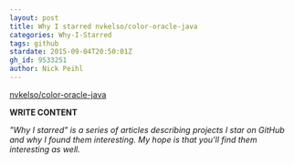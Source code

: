 ```yaml
---
layout: post
title: Why I starred nvkelso/color-oracle-java
categories: Why-I-Starred
tags: github
stardate: 2015-09-04T20:50:01Z
gh_id: 9533251
author: Nick Peihl
---
```


[nvkelso/color-oracle-java](star.repo.html_url)

**WRITE CONTENT**

*"Why I starred" is a series of articles describing projects I star on GitHub and why I found them interesting. My hope is that you'll find them interesting as well.*

